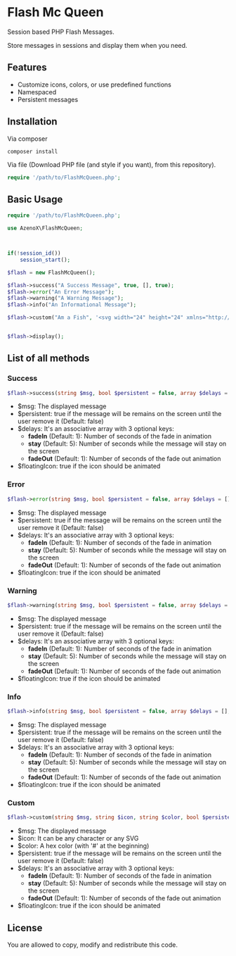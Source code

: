 # Flash Mc Queen

Session based PHP Flash Messages.

Store messages in sessions and display them when you need.

## Features

* Customize icons, colors, or use predefined functions
* Namespaced
* Persistent messages

## Installation

Via composer

````shell
composer install 
````

Via file (Download PHP file (and style if you want), from this repository).

````php
require '/path/to/FlashMcQueen.php';
````

## Basic Usage

````php
require '/path/to/FlashMcQueen.php';

use AzenoX\FlashMcQueen;



if(!session_id())
    session_start();

$flash = new FlashMcQueen();

$flash->success("A Success Message", true, [], true);
$flash->error("An Error Message");
$flash->warning("A Warning Message");
$flash->info("An Informational Message");

$flash->custom("Am a Fish", '<svg width="24" height="24" xmlns="http://www.w3.org/2000/svg" fill-rule="evenodd" clip-rule="evenodd"><path d="M21 11c0-.552-.448-1-1-1s-1 .448-1 1c0 .551.448 1 1 1s1-.449 1-1m3 .486c-1.184 2.03-3.29 4.081-5.66 5.323-1.336-1.272-2.096-2.957-2.103-4.777-.008-1.92.822-3.704 2.297-5.024 2.262.986 4.258 2.606 5.466 4.478m-6.63 5.774c-.613.255-1.236.447-1.861.573-1.121 1.348-2.796 2.167-5.287 2.167-.387 0-.794-.02-1.222-.061.647-.882.939-1.775 1.02-2.653-2.717-1.004-4.676-2.874-6.02-4.287-1.038 1.175-2.432 2-4 2 1.07-1.891 1.111-4.711 0-6.998 1.353.021 3.001.89 4 1.999 1.381-1.2 3.282-2.661 6.008-3.441-.1-.828-.399-1.668-1.008-2.499.429-.04.837-.06 1.225-.06 2.467 0 4.135.801 5.256 2.128.68.107 1.357.272 2.019.495-1.453 1.469-2.271 3.37-2.263 5.413.008 1.969.773 3.799 2.133 5.224"/></svg>', '#00BCD4', true);


$flash->display();
````

## List of all methods

### Success

`````php
$flash->success(string $msg, bool $persistent = false, array $delays = [], bool $floatingIcon = false);
`````

* $msg: The displayed message
* $persistent: true if the message will be remains on the screen until the user remove it (Default: false)
* $delays: It's an associative array with 3 optional keys:
  * **fadeIn** (Default: 1): Number of seconds of the fade in animation
  * **stay** (Default: 5): Number of seconds while the message will stay on the screen
  * **fadeOut** (Default: 1): Number of seconds of the fade out animation
* $floatingIcon: true if the icon should be animated

### Error

`````php
$flash->error(string $msg, bool $persistent = false, array $delays = [], bool $floatingIcon = false);
`````

* $msg: The displayed message
* $persistent: true if the message will be remains on the screen until the user remove it (Default: false)
* $delays: It's an associative array with 3 optional keys:
  * **fadeIn** (Default: 1): Number of seconds of the fade in animation
  * **stay** (Default: 5): Number of seconds while the message will stay on the screen
  * **fadeOut** (Default: 1): Number of seconds of the fade out animation
* $floatingIcon: true if the icon should be animated

### Warning

`````php
$flash->warning(string $msg, bool $persistent = false, array $delays = [], bool $floatingIcon = false);
`````

* $msg: The displayed message
* $persistent: true if the message will be remains on the screen until the user remove it (Default: false)
* $delays: It's an associative array with 3 optional keys:
  * **fadeIn** (Default: 1): Number of seconds of the fade in animation
  * **stay** (Default: 5): Number of seconds while the message will stay on the screen
  * **fadeOut** (Default: 1): Number of seconds of the fade out animation
* $floatingIcon: true if the icon should be animated

### Info

`````php
$flash->info(string $msg, bool $persistent = false, array $delays = [], bool $floatingIcon = false);
`````

* $msg: The displayed message
* $persistent: true if the message will be remains on the screen until the user remove it (Default: false)
* $delays: It's an associative array with 3 optional keys:
  * **fadeIn** (Default: 1): Number of seconds of the fade in animation
  * **stay** (Default: 5): Number of seconds while the message will stay on the screen
  * **fadeOut** (Default: 1): Number of seconds of the fade out animation
* $floatingIcon: true if the icon should be animated

### Custom

`````php
$flash->custom(string $msg, string $icon, string $color, bool $persistent = false, array $delays = [], bool $floatingIcon = false);
`````

* $msg: The displayed message
* $icon: It can be any character or any SVG
* $color: A hex color (with '#' at the beginning)
* $persistent: true if the message will be remains on the screen until the user remove it (Default: false)
* $delays: It's an associative array with 3 optional keys:
  * **fadeIn** (Default: 1): Number of seconds of the fade in animation
  * **stay** (Default: 5): Number of seconds while the message will stay on the screen
  * **fadeOut** (Default: 1): Number of seconds of the fade out animation
* $floatingIcon: true if the icon should be animated


## License

You are allowed to copy, modify and redistribute this code.
